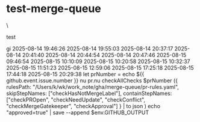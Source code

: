 # test-merge-queue
\

test

gi
2025-08-14 19:46:26
2025-08-14 19:55:03
2025-08-14 20:37:17
2025-08-14 20:41:40
2025-08-14 20:44:54
2025-08-14 20:47:46
2025-08-15 09:46:54
2025-08-15 10:10:09
2025-08-15 10:20:58
2025-08-15 10:32:37
2025-08-15 11:51:23
2025-08-15 12:59:06
2025-08-15 17:25:18
2025-08-15 17:44:18
2025-08-15 20:29:38
          let prNumber = echo ${{ github.event.issue.number }}
          nu pr.nu checkAllChecks $prNumber ({
                rulesPath: "/Users/k/wk/work_note/gha/merge-queue/pr-rules.yaml", 
                skipStepNames: ["checkHasNotMergeLabel"],
                containStepNames: ["checkPROpen", "checkNeedUpdate",  "checkConflict", "checkMergeGatekeeper", "checkApproval"]
              } | to json )
          echo  "approved=true" |  save --append $env.GITHUB_OUTPUT